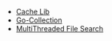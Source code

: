 * [Cache Lib](/go-docs/cache.md)
* [Go-Collection](/go-docs/collection.md)
* [MultiThreaded File Search](/go-docs/multithred_search.md)